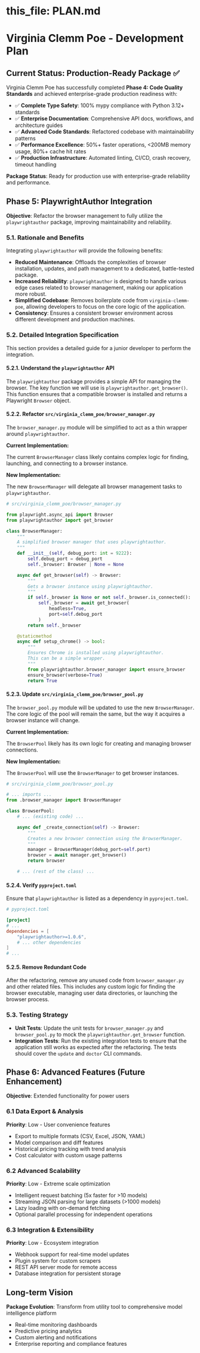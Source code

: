 # this_file: PLAN.md

# Virginia Clemm Poe - Development Plan

## Current Status: Production-Ready Package ✅

Virginia Clemm Poe has successfully completed **Phase 4: Code Quality Standards** and achieved enterprise-grade production readiness with:

- ✅ **Complete Type Safety**: 100% mypy compliance with Python 3.12+ standards
- ✅ **Enterprise Documentation**: Comprehensive API docs, workflows, and architecture guides  
- ✅ **Advanced Code Standards**: Refactored codebase with maintainability patterns
- ✅ **Performance Excellence**: 50%+ faster operations, <200MB memory usage, 80%+ cache hit rates
- ✅ **Production Infrastructure**: Automated linting, CI/CD, crash recovery, timeout handling

**Package Status**: Ready for production use with enterprise-grade reliability and performance.

## Phase 5: PlaywrightAuthor Integration

**Objective**: Refactor the browser management to fully utilize the `playwrightauthor` package, improving maintainability and reliability.

### 5.1. Rationale and Benefits

Integrating `playwrightauthor` will provide the following benefits:

*   **Reduced Maintenance**: Offloads the complexities of browser installation, updates, and path management to a dedicated, battle-tested package.
*   **Increased Reliability**: `playwrightauthor` is designed to handle various edge cases related to browser management, making our application more robust.
*   **Simplified Codebase**: Removes boilerplate code from `virginia-clemm-poe`, allowing developers to focus on the core logic of the application.
*   **Consistency**: Ensures a consistent browser environment across different development and production machines.

### 5.2. Detailed Integration Specification

This section provides a detailed guide for a junior developer to perform the integration.

#### 5.2.1. Understand the `playwrightauthor` API

The `playwrightauthor` package provides a simple API for managing the browser. The key function we will use is `playwrightauthor.get_browser()`. This function ensures that a compatible browser is installed and returns a Playwright `Browser` object.

#### 5.2.2. Refactor `src/virginia_clemm_poe/browser_manager.py`

The `browser_manager.py` module will be simplified to act as a thin wrapper around `playwrightauthor`.

**Current Implementation:**

The current `BrowserManager` class likely contains complex logic for finding, launching, and connecting to a browser instance.

**New Implementation:**

The new `BrowserManager` will delegate all browser management tasks to `playwrightauthor`.

```python
# src/virginia_clemm_poe/browser_manager.py

from playwright.async_api import Browser
from playwrightauthor import get_browser

class BrowserManager:
    """
    A simplified browser manager that uses playwrightauthor.
    """
    def __init__(self, debug_port: int = 9222):
        self.debug_port = debug_port
        self._browser: Browser | None = None

    async def get_browser(self) -> Browser:
        """
        Gets a browser instance using playwrightauthor.
        """
        if self._browser is None or not self._browser.is_connected():
            self._browser = await get_browser(
                headless=True,
                port=self.debug_port
            )
        return self._browser

    @staticmethod
    async def setup_chrome() -> bool:
        """
        Ensures Chrome is installed using playwrightauthor.
        This can be a simple wrapper.
        """
        from playwrightauthor.browser_manager import ensure_browser
        ensure_browser(verbose=True)
        return True
```

#### 5.2.3. Update `src/virginia_clemm_poe/browser_pool.py`

The `browser_pool.py` module will be updated to use the new `BrowserManager`. The core logic of the pool will remain the same, but the way it acquires a browser instance will change.

**Current Implementation:**

The `BrowserPool` likely has its own logic for creating and managing browser connections.

**New Implementation:**

The `BrowserPool` will use the `BrowserManager` to get browser instances.

```python
# src/virginia_clemm_poe/browser_pool.py

# ... imports ...
from .browser_manager import BrowserManager

class BrowserPool:
    # ... (existing code) ...

    async def _create_connection(self) -> Browser:
        """
        Creates a new browser connection using the BrowserManager.
        """
        manager = BrowserManager(debug_port=self.port)
        browser = await manager.get_browser()
        return browser

    # ... (rest of the class) ...
```

#### 5.2.4. Verify `pyproject.toml`

Ensure that `playwrightauthor` is listed as a dependency in `pyproject.toml`.

```toml
# pyproject.toml

[project]
# ...
dependencies = [
    "playwrightauthor>=1.0.6",
    # ... other dependencies
]
# ...
```

#### 5.2.5. Remove Redundant Code

After the refactoring, remove any unused code from `browser_manager.py` and other related files. This includes any custom logic for finding the browser executable, managing user data directories, or launching the browser process.

### 5.3. Testing Strategy

*   **Unit Tests**: Update the unit tests for `browser_manager.py` and `browser_pool.py` to mock the `playwrightauthor.get_browser` function.
*   **Integration Tests**: Run the existing integration tests to ensure that the application still works as expected after the refactoring. The tests should cover the `update` and `doctor` CLI commands.

## Phase 6: Advanced Features (Future Enhancement)

**Objective**: Extended functionality for power users

### 6.1 Data Export & Analysis
**Priority**: Low - User convenience features
- Export to multiple formats (CSV, Excel, JSON, YAML)
- Model comparison and diff features
- Historical pricing tracking with trend analysis
- Cost calculator with custom usage patterns

### 6.2 Advanced Scalability
**Priority**: Low - Extreme scale optimization
- Intelligent request batching (5x faster for >10 models)
- Streaming JSON parsing for large datasets (>1000 models)
- Lazy loading with on-demand fetching
- Optional parallel processing for independent operations

### 6.3 Integration & Extensibility
**Priority**: Low - Ecosystem integration
- Webhook support for real-time model updates
- Plugin system for custom scrapers
- REST API server mode for remote access
- Database integration for persistent storage

## Long-term Vision

**Package Evolution**: Transform from utility tool to comprehensive model intelligence platform
- Real-time monitoring dashboards
- Predictive pricing analytics
- Custom alerting and notifications
- Enterprise reporting and compliance features
